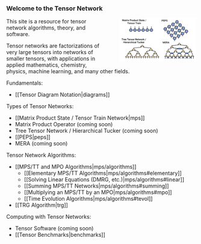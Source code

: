 ### Welcome to the Tensor Network

<img src="tensor_networks.png" style="float:right; width:40%; margin-left: 40px;"/>

This site is a resource for tensor network algorithms, theory, and software.

Tensor networks are factorizations of very large tensors
into networks of smaller tensors, 
with applications in applied mathematics, chemistry, physics, machine
learning, and many other fields.


Fundamentals:

- [[Tensor Diagram Notation|diagrams]]

Types of Tensor Networks:

- [[Matrix Product State / Tensor Train Network|mps]]
- Matrix Product Operator (coming soon)
- Tree Tensor Network / Hierarchical Tucker (coming soon)
- [[PEPS|peps]]
- MERA (coming soon)

Tensor Network Algorithms:

- [[MPS/TT and MPO Algorithms|mps/algorithms]]
  * [[Elementary MPS/TT Algorithms|mps/algorithms#elementary]]
  * [[Solving Linear Equations (DMRG, etc.)|mps/algorithms#linear]]
  * [[Summing MPS/TT Networks|mps/algorithms#summing]]
  * [[Multiplying an MPS/TT by an MPO|mps/algorithms#mpo]]
  * [[Time Evolution Algorithms|mps/algorithms#tevol]]
- [[TRG Algorithm|trg]]

Computing with Tensor Networks:

- Tensor Software (coming soon)
- [[Tensor Benchmarks|benchmarks]]


<!--
![medium](tensor_networks.png)
Sections:
- [[Fundamentals|fundamentals]]
- [[Physics|physics]]
- [[Mathematics|mathematics]]
- [[Software|software]]
-->
